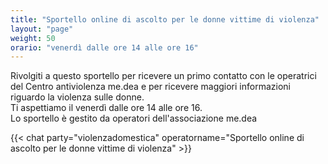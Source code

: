 ```yaml
---
title: "Sportello online di ascolto per le donne vittime di violenza"
layout: "page"
weight: 50
orario: "venerdì dalle ore 14 alle ore 16"
---
```


Rivolgiti a questo sportello per ricevere un primo contatto con le operatrici del Centro antiviolenza me.dea e per ricevere maggiori informazioni riguardo la violenza sulle donne.  
Ti aspettiamo il venerdì dalle ore 14 alle ore 16.  
Lo sportello è gestito da operatori dell'associazione me.dea

{{< chat party="violenzadomestica" operatorname="Sportello online di ascolto per le donne vittime di violenza" >}}

